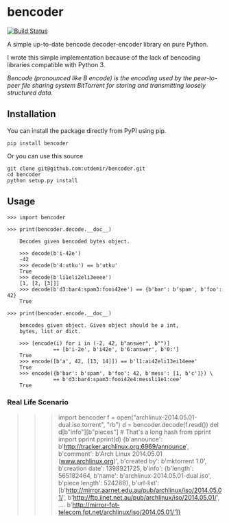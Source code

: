 # bencoder

[![Build Status](https://travis-ci.org/utdemir/bencoder.svg?branch=master)](https://travis-ci.org/utdemir/bencoder)

A simple up-to-date bencode decoder-encoder library on pure Python.

I wrote this simple implementation because of the lack of bencoding libraries compatible with Python 3.

*Bencode (pronounced like B encode) is the encoding used by the peer-to-peer file sharing system BitTorrent for storing and transmitting loosely structured data.*

## Installation

You can install the package directly from PyPI using pip.

    pip install bencoder

Or you can use this source

    git clone git@github.com:utdemir/bencoder.git
    cd bencoder 
    python setup.py install

## Usage

    >>> import bencoder

    >>> print(bencoder.decode.__doc__)

        Decodes given bencoded bytes object.
    
        >>> decode(b'i-42e')
        -42
        >>> decode(b'4:utku') == b'utku'
        True
        >>> decode(b'li1eli2eli3eeee')
        [1, [2, [3]]]
        >>> decode(b'd3:bar4:spam3:fooi42ee') == {b'bar': b'spam', b'foo': 42}
        True
        
    >>> print(bencoder.encode.__doc__)

        bencodes given object. Given object should be a int,
        bytes, list or dict.

        >>> [encode(i) for i in (-2, 42, b"answer", b"")]             
                   == [b'i-2e', b'i42e', b'6:answer', b'0:']
        True
        >>> encode([b'a', 42, [13, 14]]) == b'l1:ai42eli13ei14eee'
        True
        >>> encode({b'bar': b'spam', b'foo': 42, b'mess': [1, b'c']}) \
                   == b'd3:bar4:spam3:fooi42e4:messli1e1:cee'
        True

### Real Life Scenario

>>> import bencoder
>>> f = open("archlinux-2014.05.01-dual.iso.torrent", "rb")
>>> d = bencoder.decode(f.read())
>>> del d[b"info"][b"pieces"] # That's a long hash
>>> from pprint import pprint
>>> pprint(d)
{b'announce': b'http://tracker.archlinux.org:6969/announce',
 b'comment': b'Arch Linux 2014.05.01 (www.archlinux.org)',
 b'created by': b'mktorrent 1.0',
 b'creation date': 1398921725,
 b'info': {b'length': 565182464,
           b'name': b'archlinux-2014.05.01-dual.iso',
           b'piece length': 524288},
 b'url-list': [b'http://mirror.aarnet.edu.au/pub/archlinux/iso/2014.05.01/',
               b'http://ftp.iinet.net.au/pub/archlinux/iso/2014.05.01/',
               ....
               b'http://mirror-fpt-telecom.fpt.net/archlinux/iso/2014.05.01/']}

